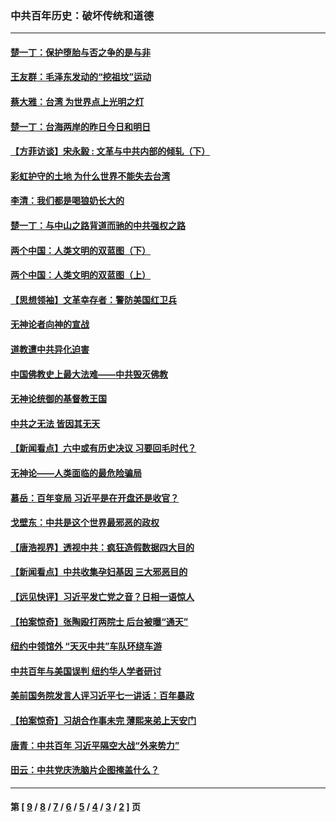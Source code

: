 ### 中共百年历史：破坏传统和道德
---
#### [楚一丁：保护堕胎与否之争的是与非](../../pages/nf1176114/n13815642.md?04120430) 
#### [王友群：毛泽东发动的“挖祖坟”运动](../../pages/nf1176114/n13723639.md?04120430) 
#### [蔡大雅：台湾 为世界点上光明之灯](../../pages/nf1176114/n13531530.md?04120430) 
#### [楚一丁：台海两岸的昨日今日和明日](../../pages/nf1176114/n13531468.md?04120430) 
#### [【方菲访谈】宋永毅 : 文革与中共内部的倾轧（下）](../../pages/nf1176114/n13486836.md?04120430) 
#### [彩虹护守的土地 为什么世界不能失去台湾](../../pages/nf1176114/n13476849.md?04120430) 
#### [李清：我们都是喝狼奶长大的](../../pages/nf1176114/n13471478.md?04120430) 
#### [楚一丁：与中山之路背道而驰的中共强权之路](../../pages/nf1176114/n13437270.md?04120430) 
#### [两个中国：人类文明的双蓝图（下）](../../pages/nf1176114/n13423132.md?04120430) 
#### [两个中国：人类文明的双蓝图（上）](../../pages/nf1176114/n13422687.md?04120430) 
#### [【思想领袖】文革幸存者：警防美国红卫兵](../../pages/nf1176114/n13339289.md?04120430) 
#### [无神论者向神的宣战](../../pages/nf1176114/n13281535.md?04120430) 
#### [道教遭中共异化迫害](../../pages/nf1176114/n13281463.md?04120430) 
#### [中国佛教史上最大法难——中共毁灭佛教](../../pages/nf1176114/n13281397.md?04120430) 
#### [无神论统御的基督教王国](../../pages/nf1176114/n13281280.md?04120430) 
#### [中共之无法 皆因其无天](../../pages/nf1176114/n13281088.md?04120430) 
#### [【新闻看点】六中或有历史决议 习要回毛时代？](../../pages/nf1176114/n13222895.md?04120430) 
#### [无神论——人类面临的最危险骗局](../../pages/nf1176114/n13196137.md?04120430) 
#### [慕岳：百年变局 习近平是在开盘还是收官？](../../pages/nf1176114/n13206516.md?04120430) 
#### [戈壁东：中共是这个世界最邪恶的政权](../../pages/nf1176114/n13085641.md?04120430) 
#### [【唐浩视界】透视中共：疯狂造假数据四大目的](../../pages/nf1176114/n13080590.md?04120430) 
#### [【新闻看点】中共收集孕妇基因 三大邪恶目的](../../pages/nf1176114/n13077182.md?04120430) 
#### [【远见快评】习近平发亡党之音？日相一语惊人](../../pages/nf1176114/n13074809.md?04120430) 
#### [【拍案惊奇】张陶殴打两院士 后台被曝“通天”](../../pages/nf1176114/n13070496.md?04120430) 
#### [纽约中领馆外 “天灭中共”车队环绕车游](../../pages/nf1176114/n13070693.md?04120430) 
#### [中共百年与美国误判 纽约华人学者研讨](../../pages/nf1176114/n13067969.md?04120430) 
#### [美前国务院发言人评习近平七一讲话：百年暴政](../../pages/nf1176114/n13066986.md?04120430) 
#### [【拍案惊奇】习胡合作事未完 薄熙来弟上天安门](../../pages/nf1176114/n13065867.md?04120430) 
#### [唐青：中共百年 习近平隔空大战“外来势力”](../../pages/nf1176114/n13065976.md?04120430) 
#### [田云：中共党庆洗脑片企图掩盖什么？](../../pages/nf1176114/n13064395.md?04120430) 

---
#### 第 [ [9](./9.md?04120430) / [8](./8.md?04120430) / [7](./7.md?04120430) / [6](./6.md?04120430) / [5](./5.md?04120430) / [4](./4.md?04120430) / [3](./3.md?04120430) / [2](./2.md?04120430) ] 页
